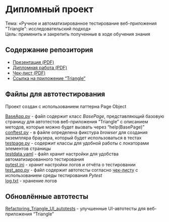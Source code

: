 # Дипломный проект
Тема: «Ручное и автоматизированное тестирование веб-приложения "Triangle": исследовательский подход»  
Цель: применить и закрепить полученные в ходе обучения знания

## Содержание репозитория
- [Презентация (PDF)](https://github.com/1stFunt/Autotest_web_applications/blob/main/Web_application_Triangle/1_presentation.pdf)
- [Дипломная работа (PDF)](https://github.com/1stFunt/Autotest_web_applications/blob/main/Web_application_Triangle/2_project.pdf)
- [Чек-лист (PDF)](https://github.com/1stFunt/Autotest_web_applications/blob/main/Web_application_Triangle/3_check-list.pdf)
- [Ссылка на приложение “Triangle”](https://testpages.eviltester.com/styled/apps/triangle/triangle001.html)

## Файлы для автотестирования
Проект создан с использованием паттерна Page Object

[BaseApp.py](https://github.com/1stFunt/Autotest_web_applications/blob/main/Web_application_Triangle/BaseApp.py) - файл содержит класс *BasePage*, представляющий базовую
страницу для автотестов веб-приложения “Triangle” с описанием методов, которые можно будет вызвать через “help(BasePage)”  
[conftest.py](https://github.com/1stFunt/Autotest_web_applications/blob/main/Web_application_Triangle/conftest.py) - в файле определена фикстура *browser* для создания экземпляра браузера, который будет использоваться в тестах  
[testpage.py](https://github.com/1stFunt/Autotest_web_applications/blob/main/Web_application_Triangle/testpage.py) - содержит классы для удобной работы с локаторами элементов страницы  
[testdata.yaml](https://github.com/1stFunt/Autotest_web_applications/blob/main/Web_application_Triangle/testdata.yaml) - файл хранит настройки для удобства автоматизированного тестирования  
[pytest.ini](https://github.com/1stFunt/Autotest_web_applications/blob/main/Web_application_Triangle/pytest.ini) - хранит настройки логов и отчёта о тестировании  
[test_app.py](https://github.com/1stFunt/Autotest_web_applications/blob/main/Web_application_Triangle/test_app.py) - файл содержит автотесты согласно [чек-листу](https://github.com/1stFunt/Autotest_web_applications/blob/main/Web_application_Triangle/3_check-list.pdf) с использованием среды тестирования *Pytest*    
[log.txt](https://github.com/1stFunt/Autotest_web_applications/blob/main/Web_application_Triangle/log.txt) - хранение логов

## Обновлённые автотесты
[Refactoring_Triangle_UI_autotests](https://github.com/1stFunt/Refactoring_Triangle_UI_autotests) - улучшенные UI-автотесты для веб-приложения “Triangle”
